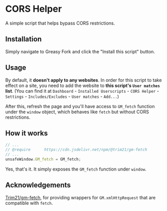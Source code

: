 # CORS Helper

A simple script that helps bypass CORS restrictions.

## Installation

Simply navigate to Greasy Fork and click the "Install this script" button.

## Usage

By default, it **doesn't apply to any websites**. In order for this script to take effect on a site, you need to add the website to **this script's `User matches` list**. (You can find it at `Dashboard` - `Installed Userscripts` - `CORS Helper` - `Settings` - `Includes/Excludes` - `User matches` - `Add...`)

After this, refresh the page and you'll have access to `GM_fetch` function under the `window` object, which behaves like `fetch` but without CORS restrictions.

## How it works

```javascript
// ...
// @require      https://cdn.jsdelivr.net/npm/@trim21/gm-fetch
// ...
unsafeWindow.GM_fetch = GM_fetch;
```

Yes, that's it. It simply exposes the `GM_fetch` function under `window`.

## Acknowledgements

[Trim21/gm-fetch](https://github.com/Trim21/gm-fetch), for providing wrappers for `GM.xmlHttpRequest` that are compatible with `fetch`.
